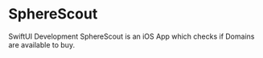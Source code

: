 # SphereScout
SwiftUI Development
SphereScout is an iOS App which checks if Domains are available to buy.
